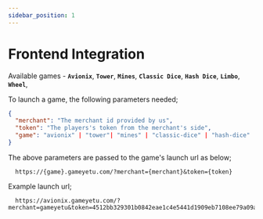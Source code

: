 ```yaml
---
sidebar_position: 1
---
```


# Frontend Integration

Available games - **`Avionix`**, **`Tower`**, **`Mines`**, **`Classic Dice`**, **`Hash Dice`**, **`Limbo`**, **`Wheel`**,

To launch a game, the following parameters needed;

```json
{
  "merchant": "The merchant id provided by us",
  "token": "The players's token from the merchant's side",
  "game": "avionix" | "tower"| "mines" | "classic-dice" | "hash-dice" | "limbo" | "wheel"
}
```

The above parameters are passed to the game's launch url as below;

```
  https://{game}.gameyetu.com/?merchant={merchant}&token={token}
```

Example launch url;

```
  https://avionix.gameyetu.com/?merchant=gameyetu&token=4512bb329301b0842eae1c4e5441d1909eb7108ee79a09a07f64ee86fa318e09
```
